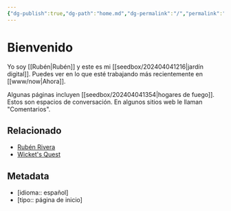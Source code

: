 ```yaml
---
{"dg-publish":true,"dg-path":"home.md","dg-permalink":"/","permalink":"/","title":"Inicio","hide":true,"tags":["www","gardenEntry"],"noteIcon":"1","created":"2024-03-15T13:37:19.140-06:00","updated":"2024-04-07T16:32:00.316-06:00"}
---
```


# Bienvenido
Yo soy [[Rubén\|Rubén]] y este es mi [[seedbox/202404041216\|jardín digital]]. Puedes ver en lo que esté trabajando más recientemente en [[www/now\|Ahora]].

Algunas páginas incluyen [[seedbox/202404041354\|hogares de fuego]]. Estos son espacios de conversación. En algunos sitios web le llaman "Comentarios".

## Relacionado

- [Rubén Rivera](https://rubenrivera.mx)
- [Wicket's Quest](https://wicket.quest) 

## Metadata
- [idioma:: español]
- [tipo:: página de inicio]

